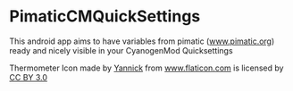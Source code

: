 # PimaticCMQuickSettings
This android app aims to have variables from pimatic (www.pimatic.org) ready and nicely visible in your CyanogenMod Quicksettings

Thermometer Icon made by <a href="http://www.flaticon.com/authors/yannick" title="Yannick">Yannick</a> from <a href="http://www.flaticon.com" title="Flaticon">www.flaticon.com</a>             is licensed by <a href="http://creativecommons.org/licenses/by/3.0/" title="Creative Commons BY 3.0">CC BY 3.0</a>
